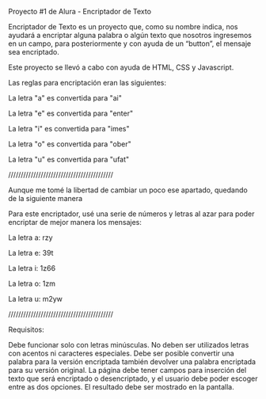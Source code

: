 Proyecto #1 de Alura - Encriptador de Texto

Encriptador de Texto es un proyecto que, como su nombre indica, nos ayudará a encriptar alguna palabra o algún texto que nosotros ingresemos en un campo, para posteriormente y con ayuda de un “button”, el mensaje sea encriptado.

Este proyecto se llevó a cabo con ayuda de HTML, CSS y Javascript.

Las reglas para encriptación eran las siguientes:



La letra "a" es convertida para "ai"

La letra "e" es convertida para "enter"

La letra "i" es convertida para "imes"

La letra "o" es convertida para "ober"

La letra "u" es convertida para "ufat"

//////////////////////////////////////////



Aunque me tomé la libertad de cambiar un poco ese apartado, quedando de la siguiente manera

Para este encriptador, usé una serie de números y letras al azar para poder encriptar de mejor manera los mensajes:

La letra a: rzy

La letra e: 39t

La letra i: 1z66

La letra o: 1zm

La letra u: m2yw

//////////////////////////////////////////

Requisitos:


Debe funcionar solo con letras minúsculas.
No deben ser utilizados letras con acentos ni caracteres especiales.
Debe ser posible convertir una palabra para la versión encriptada también devolver una palabra encriptada para su versión original.
La página debe tener campos para inserción del texto que será encriptado o desencriptado, y el usuario debe poder escoger entre as dos opciones.
El resultado debe ser mostrado en la pantalla.
